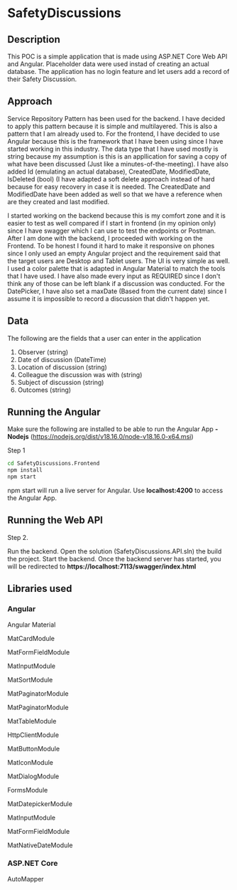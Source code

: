 # SafetyDiscussions

## Description

This POC is a simple application that is made using ASP.NET Core Web API and Angular. Placeholder data were used instad of creating an actual database. The application has no login feature and let users add a record of their Safety Discussion.

## Approach

Service Repository Pattern has been used for the backend. I have decided to apply this pattern because it is simple and multilayered. This is also a pattern that I am already used to.
For the frontend, I have decided to use Angular because this is the framework that I have been using since I have started working in this industry. The data type that I have used mostly is string because my assumption is this is an appllication for saving a copy of what have been discussed (Just like a minutes-of-the-meeting). I have also added Id (emulating an actual database), CreatedDate, ModifiedDate, IsDeleted (bool) (I have adapted a soft delete approach instead of hard because for easy recovery in case it is needed. The CreatedDate and ModifiedDate have been added as well so that we have a reference when are they created and last modified. 

I started working on the backend because this is my comfort zone and it is easier to test as well compared if I start in frontend (in my opinion only) since I have swagger which I can use to test the endpoints or Postman. After I am done with the backend, I proceeded with working on the Frontend. To be honest I found it hard to make it responsive on phones since I only used an empty Angular project and the requirement said that the target users are Desktop and Tablet users. The UI is very simple as well. I used a color palette that is adapted in Angular Material to match the tools that I have used. I have also made every input as REQUIRED since I don't think any of those can be left blank if a discussion was conducted. For the DatePicker, I have also set a maxDate (Based from the current date) since I assume it is impossible to record a discussion that didn't happen yet.

## Data

The following are the fields that a user can enter in the application

1. Observer (string)
2. Date of discussion (DateTime)
3. Location of discussion (string)
4. Colleague the discussion was with (string)
5. Subject of discussion (string)
6. Outcomes (string)

## Running the Angular 

Make sure the following are installed to be able to run the Angular App
**-Nodejs** (https://nodejs.org/dist/v18.16.0/node-v18.16.0-x64.msi)

Step 1

```bash
cd SafetyDiscussions.Frontend
npm install
npm start
```

npm start will run a live server for Angular. Use **localhost:4200** to access the Angular App.

## Running the Web API

Step 2.

Run the backend. 
Open the solution (SafetyDiscussions.API.sln) the build the project. 
Start the backend. Once the backend server has started, you will be redirected to **https://localhost:7113/swagger/index.html**

## Libraries used

### Angular

Angular Material 

MatCardModule

MatFormFieldModule

MatInputModule

MatSortModule

MatPaginatorModule

MatPaginatorModule

MatTableModule

HttpClientModule

MatButtonModule

MatIconModule

MatDialogModule

FormsModule

MatDatepickerModule

MatInputModule

MatFormFieldModule

MatNativeDateModule

### ASP.NET Core

AutoMapper

